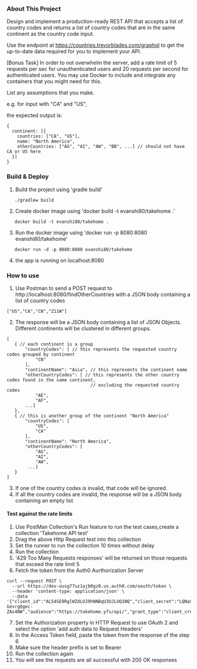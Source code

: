 ### About This Project
Design and implement a production-ready REST API that accepts a list of country codes and returns a list of country codes that are in the same continent as the country code input.

Use the endpoint at https://countries.trevorblades.com/graphql to get the up-to-date data required for you to implement your API.

[Bonus Task] In order to not overwhelm the server, add a rate limit of 5 requests per sec for unauthenticated users and 20 requests per second for authenticated users. You may use Docker to include and integrate any containers that you might need for this.

List any assumptions that you make.

e.g. for input with "CA" and "US",

the expected output is:
```
{
  continent: [{
    countries: ["CA", "US"],
    name: "North America",
    otherCountries: ["AG", "AI", "AW", "BB", ...] // should not have CA or US here
  }]
}
```

### Build & Deploy
1. Build the project using 'gradle build'
```
   ./gradlew build
```
2. Create docker image using 'docker build -t evanshi80/takehome .'
```
   docker build -t evanshi80/takehome .
```
3. Run the docker image using 'docker run -p 8080:8080 evanshi80/takehome'
```
   docker run -d -p 8080:8080 evanshi80/takehome 
```
4. the app is running on localhost:8080

### How to use

1. Use Postman to send a POST request to http://localhost:8080/findOtherCountries with a JSON body containing a list of 
   country 
   codes
```
["US","CA","CN","Z11W"]
```
2. The response will be a JSON body containing a list of JSON Objects. Different continents will be clustered in different groups.
```
[
   { // each continent is a group
       "countryCodes": [ // this represents the requested country codes grouped by continent
           "CN"
       ],
       "continentName": "Asia", // this represents the continent name
       "otherCountryCodes": [ // this represents the other country codes found in the same continent,
                                // excluding the requested country codes
           "AE",
           "AF",
       ...]
   },
   { // this is another group of the continent "North America"
       "countryCodes": [
           "US",
           "CA"
       ],
       "continentName": "North America",
       "otherCountryCodes": [
           "AG",
           "AI",
           "AW",
        ...]
   }
]
 ```
3. If one of the country codes is invalid, that code will be ignored.
4. If all the country codes are invalid, the response will be a JSON body containing an empty list


#### Test against the rate limits
1. Use PostMan Collection's Run feature to run the test cases,create a collection 'Takehome API test'
2. Drag the above Http Request test into this collection
3. Set the runner to run the collection 10 times without delay
4. Run the collection
5. '429 Too Many Requests responses' will be returned on those requests that exceed the rate limit 5
6. Fetch the token from the Auth0 Aurthorization Server
```
curl --request POST \
  --url https://dev-ousg77uz1ajb0gz0.us.auth0.com/oauth/token \
  --header 'content-type: application/json' \
  --data '{"client_id":"AL54SE9RglWZdLUJ9hNNBqU3UJLUQ1NQ","client_secret":"LQNaSty9bSBMV0LMwsxtZcoIyNO2rmmbLWV_BLvT47uWKpJ-GevrgQgec-ZAs4NW","audience":"https://takehome.yfs/api/","grant_type":"client_credentials"}'

```
7. Set the Authorization property in HTTP Request to use OAuth 2 and select the option 'add auth data to Request Headers'
8. In the Access Token field, paste the token from the response of the step 6
9. Make sure the header prefix is set to Bearer
10. Run the collection again
11. You will see the requests are all successful with 200 OK responses
